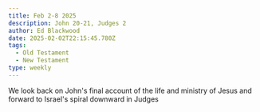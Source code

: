 ```yaml
---
title: Feb 2-8 2025
description: John 20-21, Judges 2
author: Ed Blackwood
date: 2025-02-02T22:15:45.780Z
tags:
  - Old Testament
  - New Testament
type: weekly
---
```

We look back on John's final account of the life and ministry of Jesus and forward to Israel's spiral downward in Judges